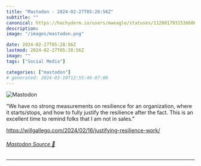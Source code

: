 ```yaml
---
title: "Mastodon - 2024-02-27T05:28:56Z"
subtitle: ""
canonical: https://hachyderm.io/users/mweagle/statuses/112001793153660645
description:
image: "/images/mastodon.png"

date: 2024-02-27T05:28:56Z
lastmod: 2024-02-27T05:28:56Z
image: ""
tags: ["Social Media"]

categories: ["mastodon"]
# generated: 2024-03-10T12:55:46-07:00
---
```

![Mastodon](/images/mastodon.png)

<p>“We have no strong measurements on resilience for an organization, where it starts/stops, and how to fully justify the resilience after the fact. This is an excellent time to remind folks that I am not in sales.”</p><p><a href="https://willgallego.com/2024/02/16/justifying-resilience-work/" target="_blank" rel="nofollow noopener noreferrer" translate="no"><span class="invisible">https://</span><span class="ellipsis">willgallego.com/2024/02/16/jus</span><span class="invisible">tifying-resilience-work/</span></a></p>


###### [Mastodon Source 🐘](https://hachyderm.io/@mweagle/112001793153660645)

___
